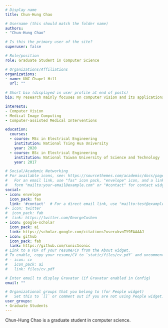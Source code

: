 ```yaml
---
# Display name
title: Chun-Hung Chao

# Username (this should match the folder name)
authors:
- "Chun-Hung Chao"

# Is this the primary user of the site?
superuser: false

# Role/position
role: Graduate Student in Computer Science

# Organizations/Affiliations
organizations:
- name: UNC Chapel Hill
  url: ""
  
# Short bio (displayed in user profile at end of posts)
bio: My research mainly focuses on computer vision and its applications in medical image computing. In particular, I am interested in vision for interaction, especially for the efficient computer-assisted medical interventions.

interests:
- Computer Vision
- Medical Image Computing
- Computer-assisted Medical Interventions

education:
  courses:
  - course: MSc in Electrical Engineering
    institution: National Tsing Hua University
    year: 2020
  - course: BSc in Electrical Engineering
    institution: National Taiwan University of Science and Technology
    year: 2017

# Social/Academic Networking
# For available icons, see: https://sourcethemes.com/academic/docs/page-builder/#icons
#   For an email link, use "fas" icon pack, "envelope" icon, and a link in the
#   form "mailto:your-email@example.com" or "#contact" for contact widget.
social:
- icon: envelope
  icon_pack: fas
  link: '#contact'  # For a direct email link, use "mailto:test@example.org".
#- icon: twitter
#  icon_pack: fab
#  link: https://twitter.com/GeorgeCushen
- icon: google-scholar
  icon_pack: ai
  link: https://scholar.google.com/citations?user=kvnTY9EAAAAJ
- icon: github
  icon_pack: fab
  link: https://github.com/sonic1sonic
# Link to a PDF of your resume/CV from the About widget.
# To enable, copy your resume/CV to `static/files/cv.pdf` and uncomment the lines below.
# - icon: cv
#   icon_pack: ai
#   link: files/cv.pdf

# Enter email to display Gravatar (if Gravatar enabled in Config)
email: ""

# Organizational groups that you belong to (for People widget)
#   Set this to `[]` or comment out if you are not using People widget.
user_groups:
- Graduate Students
---
```


Chun-Hung Chao is a graduate student in computer science. 

